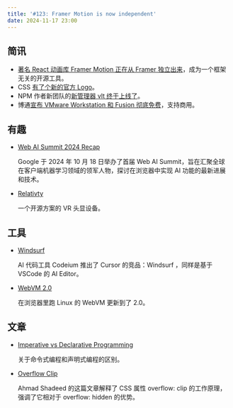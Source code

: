 ```yaml
---
title: '#123: Framer Motion is now independent'
date: 2024-11-17 23:00
---
```




## 简讯

- [著名 React 动画库 Framer Motion 正在从 Framer 独立出来](https://motion.dev/blog/framer-motion-is-now-independent-introducing-motion)，成为一个框架无关的开源工具。
- CSS [有了个新的官方 Logo](https://github.com/CSS-Next/logo.css)。
- NPM 作者新团队的[新管理器 vlt 终于上线了](https://blog.vlt.sh/blog/introducing-vlt-and-vsr)。
- 博通[宣布 VMware Workstation 和 Fusion 彻底免费](https://blogs.vmware.com/cloud-foundation/2024/11/11/vmware-fusion-and-workstation-are-now-free-for-all-users/)，支持商用。

## 有趣

- [Web AI Summit 2024 Recap](https://developers.googleblog.com/en/web-ai-summit-2024-recap/)
  
    Google 于 2024 年 10 月 18 日举办了首届 Web AI Summit，旨在汇聚全球在客户端机器学习领域的领军人物，探讨在浏览器中实现 AI 功能的最新进展和技术。
    
- [Relativty](https://www.relativty.com/)
  
    一个开源方案的 VR 头显设备。
    

## 工具

- [Windsurf](https://codeium.com/windsurf)
  
    AI 代码工具 Codeium 推出了 Cursor 的竞品：Windsurf ，同样是基于 VSCode 的 AI Editor。
    
- [WebVM 2.0](https://labs.leaningtech.com/blog/webvm-20)
  
    在浏览器里跑 Linux 的 WebVM 更新到了 2.0。
    

## 文章

- [Imperative vs Declarative Programming](https://ui.dev/c/react/imperative-vs-declarative)
  
    关于命令式编程和声明式编程的区别。
    
- [Overflow Clip](https://ishadeed.com/article/overflow-clip/)
  
    Ahmad Shadeed 的这篇文章解释了 CSS 属性 overflow: clip 的工作原理，强调了它相对于 overflow: hidden 的优势。